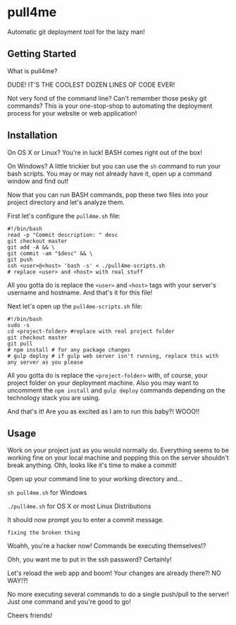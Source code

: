 # pull4me
Automatic git deployment tool for the lazy man!


## Getting Started
What is pull4me? 

DUDE! IT'S THE COOLEST DOZEN LINES OF CODE EVER!

Not very fond of the command line? Can't remember those pesky git commands? This is your one-stop-shop to automating the deployment process for your website or web application! 

## Installation

On OS X or Linux? You're in luck! BASH comes right out of the box! 

On Windows? A little trickier but you can use the `sh` command to run your bash scripts. You may or may not already have it, open up a command window and find out!

Now that you can run BASH commands, pop these two files into your project directory and let's analyze them.

First let's configure the `pull4me.sh` file:

```
#!/bin/bash
read -p "Commit description: " desc
git checkout master
git add -A && \
git commit -am "$desc" && \
git push
ssh <user>@<host> 'bash -s' < ./pull4me-scripts.sh
# replace <user> and <host> with real stuff
```

All you gotta do is replace the `<user>` and `<host>` tags with your server's username and hostname. And that's it for this file!

Next let's open up the `pull4me-scripts.sh` file:

```
#!/bin/bash                                                                                
sudo -s                                                                                    
cd <project-folder> #replace with real project folder                                      
git checkout master                                                                        
git pull                                                                                   
# npm install # for any package changes                                                    
# gulp deploy # if gulp web server isn't running, replace this with any server as you please
```

All you gotta do is replace the `<project-folder>` with, of course, your project folder on your deployment machine. Also you may want to uncomment the `npm install` and `gulp deploy` commands depending on the technology stack you are using. 

And that's it! Are you as excited as I am to run this baby?! WOOO!!

## Usage

Work on your project just as you would normally do. Everything seems to be working fine on your local machine and popping this on the server shouldn't break anything. Ohh, looks like it's time to make a commit!

Open up your command line to your working directory and...

`sh pull4me.sh` for Windows

`./pull4me.sh` for OS X or most Linux Distributions

It should now prompt you to enter a commit message. 

`fixing the broken thing`

Woahh, you're a hacker now! Commands be executing themselves!?

Ohh, you want me to put in the ssh password? Certainly!

Let's reload the web app and boom! Your changes are already there?! NO WAY!?!

No more executing several commands to do a single push/pull to the server! Just one command and you're good to go! 

Cheers friends!
